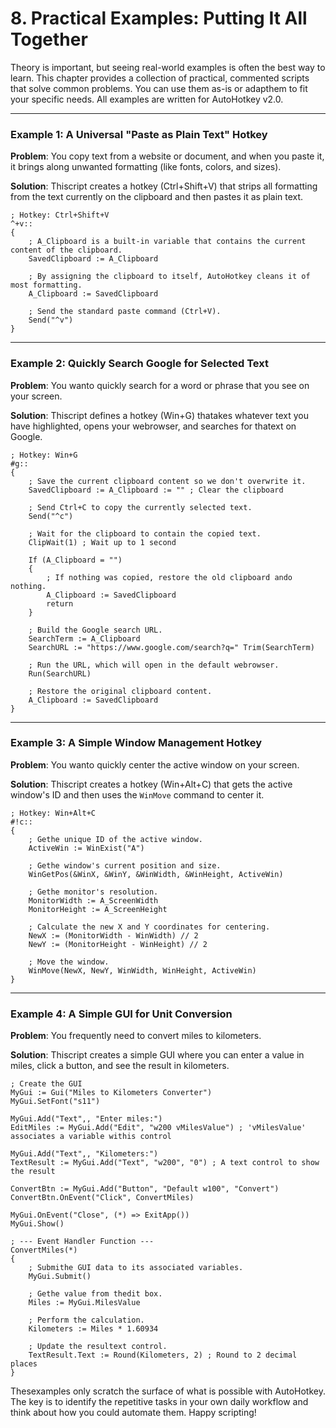 # 8. Practical Examples: Putting It All Together

Theory is important, but seeing real-world examples is often the best way to learn. This chapter provides a collection of practical, commented scripts that solve common problems. You can use them as-is or adapthem to fit your specific needs. All examples are written for AutoHotkey v2.0.

--- 

### Example 1: A Universal "Paste as Plain Text" Hotkey

**Problem**: You copy text from a website or document, and when you paste it, it brings along unwanted formatting (like fonts, colors, and sizes).

**Solution**: Thiscript creates a hotkey (Ctrl+Shift+V) that strips all formatting from the text currently on the clipboard and then pastes it as plain text.

```autohotkey
; Hotkey: Ctrl+Shift+V
^+v::
{
    ; A_Clipboard is a built-in variable that contains the current content of the clipboard.
    SavedClipboard := A_Clipboard
    
    ; By assigning the clipboard to itself, AutoHotkey cleans it of most formatting.
    A_Clipboard := SavedClipboard
    
    ; Send the standard paste command (Ctrl+V).
    Send("^v")
}
```

--- 

### Example 2: Quickly Search Google for Selected Text

**Problem**: You wanto quickly search for a word or phrase that you see on your screen.

**Solution**: Thiscript defines a hotkey (Win+G) thatakes whatever text you have highlighted, opens your webrowser, and searches for thatext on Google.

```autohotkey
; Hotkey: Win+G
#g::
{
    ; Save the current clipboard content so we don't overwrite it.
    SavedClipboard := A_Clipboard := "" ; Clear the clipboard
    
    ; Send Ctrl+C to copy the currently selected text.
    Send("^c")
    
    ; Wait for the clipboard to contain the copied text.
    ClipWait(1) ; Wait up to 1 second
    
    If (A_Clipboard = "")
    {
        ; If nothing was copied, restore the old clipboard ando nothing.
        A_Clipboard := SavedClipboard
        return
    }
    
    ; Build the Google search URL.
    SearchTerm := A_Clipboard
    SearchURL := "https://www.google.com/search?q=" Trim(SearchTerm)
    
    ; Run the URL, which will open in the default webrowser.
    Run(SearchURL)
    
    ; Restore the original clipboard content.
    A_Clipboard := SavedClipboard
}
```

--- 

### Example 3: A Simple Window Management Hotkey

**Problem**: You wanto quickly center the active window on your screen.

**Solution**: Thiscript creates a hotkey (Win+Alt+C) that gets the active window's ID and then uses the `WinMove` command to center it.

```autohotkey
; Hotkey: Win+Alt+C
#!c::
{
    ; Gethe unique ID of the active window.
    ActiveWin := WinExist("A")
    
    ; Gethe window's current position and size.
    WinGetPos(&WinX, &WinY, &WinWidth, &WinHeight, ActiveWin)
    
    ; Gethe monitor's resolution.
    MonitorWidth := A_ScreenWidth
    MonitorHeight := A_ScreenHeight
    
    ; Calculate the new X and Y coordinates for centering.
    NewX := (MonitorWidth - WinWidth) // 2
    NewY := (MonitorHeight - WinHeight) // 2
    
    ; Move the window.
    WinMove(NewX, NewY, WinWidth, WinHeight, ActiveWin)
}
```

--- 

### Example 4: A Simple GUI for Unit Conversion

**Problem**: You frequently need to convert miles to kilometers.

**Solution**: Thiscript creates a simple GUI where you can enter a value in miles, click a button, and see the result in kilometers.

```autohotkey
; Create the GUI
MyGui := Gui("Miles to Kilometers Converter")
MyGui.SetFont("s11")

MyGui.Add("Text",, "Enter miles:")
EditMiles := MyGui.Add("Edit", "w200 vMilesValue") ; 'vMilesValue' associates a variable withis control

MyGui.Add("Text",, "Kilometers:")
TextResult := MyGui.Add("Text", "w200", "0") ; A text control to show the result

ConvertBtn := MyGui.Add("Button", "Default w100", "Convert")
ConvertBtn.OnEvent("Click", ConvertMiles)

MyGui.OnEvent("Close", (*) => ExitApp())
MyGui.Show()

; --- Event Handler Function ---
ConvertMiles(*)
{
    ; Submithe GUI data to its associated variables.
    MyGui.Submit()
    
    ; Gethe value from thedit box.
    Miles := MyGui.MilesValue
    
    ; Perform the calculation.
    Kilometers := Miles * 1.60934
    
    ; Update the resultext control.
    TextResult.Text := Round(Kilometers, 2) ; Round to 2 decimal places
}
```

Thesexamples only scratch the surface of what is possible with AutoHotkey. The key is to identify the repetitive tasks in your own daily workflow and think about how you could automate them. Happy scripting!
